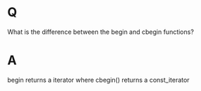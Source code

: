 # Q
What is the difference between the begin and cbegin
functions?

# A
begin returns a iterator where cbegin() returns a const_iterator 